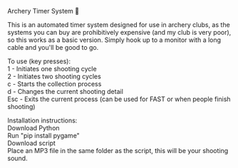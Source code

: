 Archery Timer System 🎯

This is an automated timer system designed for use in archery clubs, as the systems you can buy are prohibitively expensive (and my club is very poor), so this works as a basic version. Simply hook up to a monitor with a long cable and you'll be good to go. 

To use (key presses): <br>
1 - Initiates one shooting cycle <br>
2 - Initiates two shooting cycles <br>
c - Starts the collection process <br>
d - Changes the current shooting detail <br>
Esc - Exits the current process (can be used for FAST or when people finish shooting)

Installation instructions: <br>
Download Python <br>
Run "pip install pygame" <br>
Download script <br>
Place an MP3 file in the same folder as the script, this will be your shooting sound. 